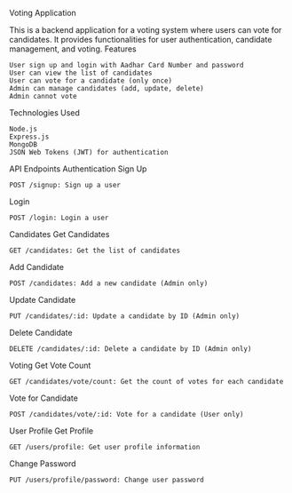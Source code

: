 Voting Application

This is a backend application for a voting system where users can vote for candidates. It provides functionalities for user authentication, candidate management, and voting.
Features

    User sign up and login with Aadhar Card Number and password
    User can view the list of candidates
    User can vote for a candidate (only once)
    Admin can manage candidates (add, update, delete)
    Admin cannot vote

Technologies Used

    Node.js
    Express.js
    MongoDB
    JSON Web Tokens (JWT) for authentication


API Endpoints
Authentication
Sign Up

    POST /signup: Sign up a user

Login

    POST /login: Login a user

Candidates
Get Candidates

    GET /candidates: Get the list of candidates

Add Candidate

    POST /candidates: Add a new candidate (Admin only)

Update Candidate

    PUT /candidates/:id: Update a candidate by ID (Admin only)

Delete Candidate

    DELETE /candidates/:id: Delete a candidate by ID (Admin only)

Voting
Get Vote Count

    GET /candidates/vote/count: Get the count of votes for each candidate

Vote for Candidate

    POST /candidates/vote/:id: Vote for a candidate (User only)

User Profile
Get Profile

    GET /users/profile: Get user profile information

Change Password

    PUT /users/profile/password: Change user password

